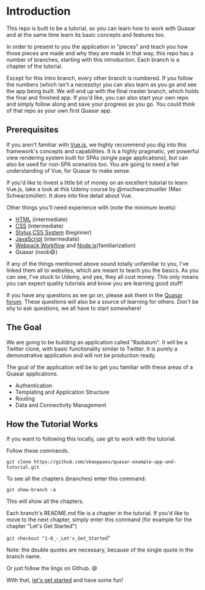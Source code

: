 # Introduction

This repo is built to be a tutorial, so you can learn how to work with Quasar and at the same time learn its basic concepts and features too.

In order to present to you the application in "pieces" and teach you how those pieces are made and why they are made in that way, this repo has a number of branches, starting with this introduction. Each branch is a chapter of the tutorial. 

Except for this Intro branch, every other branch is numbered. If you follow the numbers (which isn't a necessity) you can also learn as you go and see the app being built. We will end up with the final master branch, which holds the final and finished app. If you'd like, you can also start your own repo and simply follow along and save your progress as you go. You could think of that repo as your own first Quasar app.

## Prerequisites

If you aren't familiar with [Vue.js](https://vuejs.org/), we highly recommend you dig into this framework's concepts and capabilities. It is a highly pragmatic, yet powerful view rendering system built for SPAs (single page applications), but can also be used for non-SPA scenarios too. You are going to need a fair understanding of Vue, for Quasar to make sense. 

If you'd like to invest a little bit of money on an excellent tutorial to learn Vue.js, take a look at this Udemy course by @mschwarzmueller (Max Schwarzmüller). It does into fine detail about Vue.

Other things you'll need experience with (note the minimum levels):

- [HTML](https://www.udemy.com/design-and-develop-a-killer-website-with-html5-and-css3/) (intermediate)
- [CSS](https://www.udemy.com/design-and-develop-a-killer-website-with-html5-and-css3/) (intermediate)
- [Stylus CSS System](http://stylus-lang.com/try.html) (beginner)
- [JavaScript](https://www.udemy.com/the-complete-javascript-course/) (intermediate)
- [Webpack Workflow](https://www.udemy.com/webpack-2-the-complete-developers-guide/) and [Node.js](https://www.udemy.com/understand-nodejs/)(familiarization)
- Quasar (noob:smile:)

If any of the things mentioned above sound totally unfamiliar to you, I've linked them all to websites, which are meant to teach you the basics. As you can see, I've stuck to Udemy, and yes, they all cost money. This only means you can expect quality tutorials and know you are learning good stuff!

If you have any questions as we go on, please ask them in the [Quasar forum](http://forum.quasar-framework.org/). These questions will also be a source of learning for others. Don't be shy to ask questions, we all have to start somewhere!

## The Goal

We are going to be building an application called "Radiatum". It will be a Twitter clone, with basic functionality similar to Twitter. It is purely a demonstrative application and will not be production ready. 

The goal of the application will be to get you familiar with these areas of a Quasar applications.

- Authentication
- Templating and Application Structure
- Routing
- Data and Connectivity Management

## How the Tutorial Works 

If you want to following this locally, use git to work with the tutorial. 

Follow these commands. 

`git clone https://github.com/skooppaos/quasar-example-app-and-tutorial.git`

To see all the chapters (branches) enter this command:

`git show-branch -a`

This will show all the chapters. 

Each branch's README.md file is a chapter in the tutorial. If you'd like to move to the next chapter, simply enter this command (for example for the chapter "Let's Get Started")

`git checkout "1-0_-_Let's_Get_Started`"

Note: the double quotes are necessary, because of the single quote in the branch name.

Or just follow the lings on Github. :smile:

With that, [let's get started](https://github.com/skooppaos/quasar-example-app-and-tutorial/tree/1_-_Let's_Get_Started) and have some fun!






 